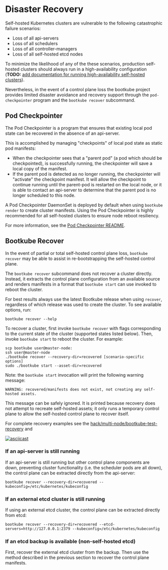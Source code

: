 # Disaster Recovery

Self-hosted Kubernetes clusters are vulnerable to the following catastrophic
failure scenarios:

- Loss of all api-servers
- Loss of all schedulers
- Loss of all controller-managers
- Loss of all self-hosted etcd nodes

To minimize the likelihood of any of the these scenarios, production
self-hosted clusters should always run in a high-availability configuration
(**TODO:** [add documentation for running high-availability self-hosted
clusters](https://github.com/kubernetes-incubator/bootkube/issues/311)).

Nevertheless, in the event of a control plane loss the bootkube project
provides limited disaster avoidance and recovery support through the
`pod-checkpointer` program and the `bootkube recover` subcommand.

## Pod Checkpointer

The Pod Checkpointer is a program that ensures that existing local pod state
can be recovered in the absence of an api-server.

This is accomplished by managing "checkpoints" of local pod state as static pod
manifests:

- When the checkpointer sees that a "parent pod" (a pod which should be
  checkpointed), is successfully running, the checkpointer will save a local
  copy of the manifest.
- If the parent pod is detected as no longer running, the checkpointer will
  "activate" the checkpoint manifest. It will allow the checkpoint to continue
  running until the parent-pod is restarted on the local node, or it is able to
  contact an api-server to determine that the parent pod is no longer scheduled
  to this node.

A Pod Checkpointer DaemonSet is deployed by default when using `bootkube
render` to create cluster manifests. Using the Pod Checkpointer is highly
recommended for all self-hosted clusters to ensure node reboot resiliency.

For more information, see the [Pod Checkpointer
README](https://github.com/kubernetes-incubator/bootkube/blob/master/cmd/checkpoint/README.md).

## Bootkube Recover

In the event of partial or total self-hosted control plane loss, `bootkube
recover` may be able to assist in re-bootstrapping the self-hosted control
plane.

The `bootkube recover` subcommand does not recover a cluster directly. Instead,
it extracts the control plane configuration from an available source and
renders manifests in a format that `bootkube start` can use invoked to reboot
the cluster.

For best results always use the latest Bootkube release when using `recover`,
regardless of which release was used to create the cluster. To see available
options, run:

```
bootkube recover --help
```

To recover a cluster, first invoke `bootkube recover` with flags corresponding
to the current state of the cluster (supported states listed below). Then,
invoke `bootkube start` to reboot the cluster. For example:

```
scp bootkube user@master-node:
ssh user@master-node
./bootkube recover --recovery-dir=recovered [scenario-specific options]
sudo ./bootkube start --asset-dir=recovered
```

Note: the `bootkube start` invocation will print the following warning message:

```
WARNING: recovered/manifests does not exist, not creating any self-hosted assets.
```

This message can be safely ignored. It is printed because recovery does not
attempt to recreate self-hosted assets; it only runs a temporary control plane
to allow the self-hosted control plane to recover itself.

For complete recovery examples see the
[hack/multi-node/bootkube-test-recovery](https://github.com/kubernetes-incubator/bootkube/blob/master/hack/multi-node/bootkube-test-recovery)
and

[![asciicast](https://asciinema.org/a/dsp43ziuuzwcztni94y8l25s5.png)](https://asciinema.org/a/dsp43ziuuzwcztni94y8l25s5)

### If an api-server is still running

If an api-server is still running but other control plane components are down,
preventing cluster functionality (i.e. the scheduler pods are all down), the
control plane can be extracted directly from the api-server:

```
bootkube recover --recovery-dir=recovered --kubeconfig=/etc/kubernetes/kubeconfig
```
### If an external etcd cluster is still running

If using an external etcd cluster, the control plane can be
extracted directly from etcd:

```
bootkube recover --recovery-dir=recovered --etcd-servers=http://127.0.0.1:2379 --kubeconfig=/etc/kubernetes/kubeconfig
```

### If an etcd backup is available (non-self-hosted etcd)

First, recover the external etcd cluster from the backup. Then use the method
described in the previous section to recover the control plane manifests.
